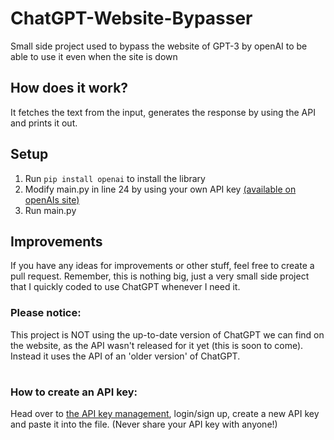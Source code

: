 # ChatGPT-Website-Bypasser
Small side project used to bypass the website of GPT-3 by openAI to be able to use it even when the site is down
## How does it work?
It fetches the text from the input, generates the response by using the API and prints it out.
## Setup
1. Run `pip install openai` to install the library 
2. Modify main.py in line 24 by using your own API key [ (available on openAIs site) ](#how-to-create-an-api-key)
3. Run main.py
## Improvements
If you have any ideas for improvements or other stuff, feel free to create a pull request.
Remember, this is nothing big, just a very small side project that I quickly coded to use ChatGPT whenever I need it.
### Please notice:
This project is NOT using the up-to-date version of ChatGPT we can find on the website, as the API wasn't released for it yet (this is soon to come). Instead it uses the API of an 'older version' of ChatGPT.
#
### How to create an API key:
Head over to [the API key management](https://platform.openai.com/account/api-keys), login/sign up, create a new API key and paste it into the file. (Never share your API key with anyone!)
